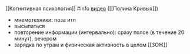 [[Когнитивная психология]]
#info [видео](https://youtu.be/QuBPW_5YEG4?list=PLCv8AOQXBRhvR6Zo9pDhPOeyO-_hRDauA) ([[Полина Кривых]])
- мнемотехники: поза итп
- высыпаться
- повторение информации (интервально): сразу полсе (в течение 20 минут), вечером
- зарядка по утрам и физическая активность в целом [[ЗОЖ]]

